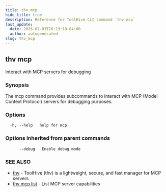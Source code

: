 ```yaml
---
title: thv mcp
hide_title: true
description: Reference for ToolHive CLI command `thv mcp`
last_update:
  date: 2025-07-03T16:19:10-04:00
  author: autogenerated
slug: thv_mcp
---
```


## thv mcp

Interact with MCP servers for debugging

### Synopsis

The mcp command provides subcommands to interact with MCP (Model Context Protocol) servers for debugging purposes.

### Options

```
  -h, --help   help for mcp
```

### Options inherited from parent commands

```
      --debug   Enable debug mode
```

### SEE ALSO

* [thv](thv.md)	 - ToolHive (thv) is a lightweight, secure, and fast manager for MCP servers
* [thv mcp list](thv_mcp_list.md)	 - List MCP server capabilities

